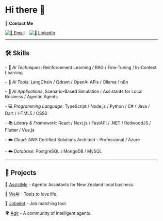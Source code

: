 # Hi there 👋

📧 **Contact Me**  

[![📧 Email](https://img.shields.io/badge/Email-steven.zg%40outlook.com-blue?style=flat-square&logo=microsoft-outlook)](mailto:steven.zg@outlook.com) &nbsp;&nbsp; [![💼 LinkedIn](https://img.shields.io/badge/LinkedIn-Stevenzg-blue?style=flat-square&logo=linkedin)](https://www.linkedin.com/in/stevenzg/)

---

## 🛠️ Skills
\- 🤖 _AI Techniques_: Reinforcement Learning / RAG / Fine-Tuning / In-Context Learning

\- 🤖 _AI Tools_: LangChain / Qdrant / OpenAI APIs / Ollama / n8n

\- 🤖 _AI Applications_: Scenario-Based Simulation / Assistants for Local Business / Agentic Agents

\- 💻 _Programming Language_: TypeScript / Node.js / Python / C# / Java / Dart / HTML5 / CSS3

\- 📚 _Library & Framework_: React / Next.js / FastAPI / .NET / RedwoodJS / Flutter / Vue.js

\- ☁️ _Cloud_: AWS Certified Solutions Architect - Professional / Azure

\- ☁️ _Database_: PostgreSQL / MongoDB / MySQL

---

## 🚀 Projects
🤖 [AssistMe](https://assistme.co.nz) - Agentic Assistants for New Zealand local business.  

🌟 [WeAI](https://weai.life) - Tools to love life.

🎯 [Jobpilot](https://jobpilot.co.nz) - Job matching tool.  

🌍 [Agir](https://agir.cc) - A community of intelligent agents.  


<!--
**stevenzg/stevenzg** is a ✨ _special_ ✨ repository because its `README.md` (this file) appears on your GitHub profile.

Here are some ideas to get you started:

- 🔭 I’m currently working on ...
- 🌱 I’m currently learning ...
- 👯 I’m looking to collaborate on ...
- 🤔 I’m looking for help with ...
- 💬 Ask me about ...
- 📫 How to reach me: ...
- 😄 Pronouns: ...
- ⚡ Fun fact: ...
-->

